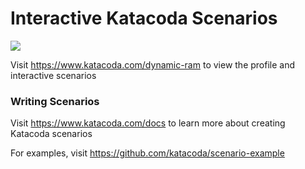 # Interactive Katacoda Scenarios

[![](http://shields.katacoda.com/katacoda/dynamic-ram/count.svg)](https://www.katacoda.com/dynamic-ram "Get your profile on Katacoda.com")

Visit https://www.katacoda.com/dynamic-ram to view the profile and interactive scenarios

### Writing Scenarios
Visit https://www.katacoda.com/docs to learn more about creating Katacoda scenarios

For examples, visit https://github.com/katacoda/scenario-example
